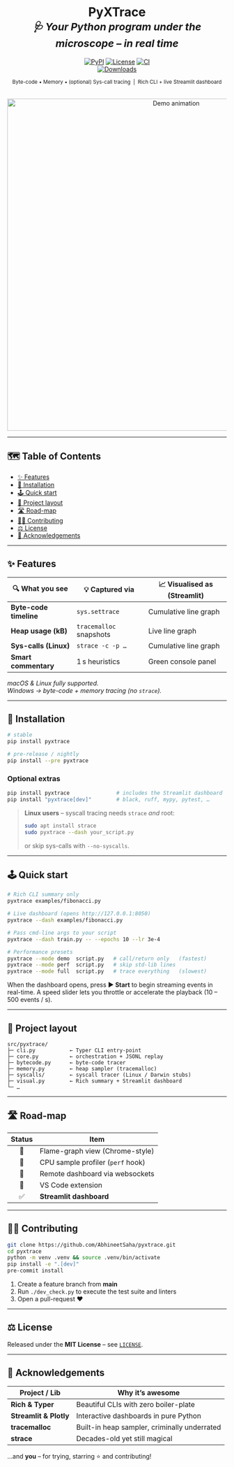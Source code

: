 <div align="center">

<h1>PyXTrace<br/>
<sub><em>🩺 Your Python program under the microscope – in real&nbsp;time</em></sub>
</h1>

<p>
  <a href="https://pypi.org/project/pyxtrace/"><img alt="PyPI" src="https://img.shields.io/pypi/v/pyxtrace?style=for-the-badge&logo=python"></a>
  <a href="https://github.com/AbhineetSaha/pyxtrace/blob/main/LICENSE"><img alt="License" src="https://img.shields.io/github/license/AbhineetSaha/pyxtrace?style=for-the-badge"></a>
  <a href="https://github.com/AbhineetSaha/pyxtrace/actions"><img alt="CI" src="https://img.shields.io/github/actions/workflow/status/AbhineetSaha/pyxtrace/ci.yml?style=for-the-badge&label=CI"></a>
  <br>
  <a href="https://pepy.tech/projects/pyxtrace"><img alt="Downloads" src="https://img.shields.io/pypi/dm/pyxtrace?style=for-the-badge"></a>
</p>

<sup>Byte-code • Memory • (optional) Sys-call tracing &nbsp;|&nbsp; Rich CLI + live Streamlit dashboard</sup>

<br/>
<a href="#-quick-start"><img src="./Demo.gif" alt="Demo animation" width="760"></a>
</div>

---

## 🗺️ Table&nbsp;of&nbsp;Contents
- [✨ Features](#-features)
- [🚀 Installation](#-installation)
- [🕹️ Quick start](#-quick-start)
- [📂 Project layout](#-project-layout)
- [🛣️ Road-map](#️-road-map)
- [👩‍💻 Contributing](#-contributing)
- [⚖️ License](#️-license)
- [🙏 Acknowledgements](#-acknowledgements)

---

## ✨ Features

| 🔍 What you see           | 💡 Captured via            | 📈 Visualised as (Streamlit) |
|---------------------------|---------------------------|-------------------------|
| **Byte-code timeline**    | `sys.settrace`            | Cumulative line graph   |
| **Heap usage (kB)**       | `tracemalloc` snapshots   | Live line graph         |
| **Sys-calls (Linux)**     | `strace -c -p …`          | Cumulative line graph   |
| **Smart commentary**      | 1 s heuristics            | Green console panel     |

*macOS & Linux fully supported.  
Windows → byte-code + memory tracing (no `strace`).*

---

## 🚀 Installation

```bash
# stable
pip install pyxtrace

# pre-release / nightly
pip install --pre pyxtrace
````

### Optional extras

```bash
pip install pyxtrace               # includes the Streamlit dashboard
pip install "pyxtrace[dev]"        # black, ruff, mypy, pytest, …
```

> **Linux users** – syscall tracing needs `strace` *and* root:
>
> ```bash
> sudo apt install strace
> sudo pyxtrace --dash your_script.py
> ```
>
> or skip sys-calls with `--no-syscalls`.

---

## 🕹️ Quick start

```bash
# Rich CLI summary only
pyxtrace examples/fibonacci.py

# Live dashboard (opens http://127.0.0.1:8050)
pyxtrace --dash examples/fibonacci.py

# Pass cmd-line args to your script
pyxtrace --dash train.py -- --epochs 10 --lr 3e-4

# Performance presets
pyxtrace --mode demo  script.py   # call/return only   (fastest)
pyxtrace --mode perf  script.py   # skip std-lib lines
pyxtrace --mode full  script.py   # trace everything   (slowest)
```

When the dashboard opens, press **▶ Start** to begin streaming events in
real-time. A speed slider lets you throttle or accelerate the playback
(10 – 500 events / s).

---

## 📂 Project layout

```
src/pyxtrace/
├─ cli.py           ← Typer CLI entry-point
├─ core.py          ← orchestration + JSONL replay
├─ bytecode.py      ← byte-code tracer
├─ memory.py        ← heap sampler (tracemalloc)
├─ syscalls/        ← syscall tracer (Linux / Darwin stubs)
├─ visual.py        ← Rich summary + Streamlit dashboard
└─ …
```

---

## 🛣️ Road-map

| Status | Item                                   |
| :----: | -------------------------------------- |
|   🔄   | Flame-graph view (Chrome-style)        |
|   🔄   | CPU sample profiler (`perf` hook)      |
|   🔄   | Remote dashboard via websockets        |
|   🔄   | VS Code extension                      |
|   ✅   | **Streamlit dashboard** |

---

## 👩‍💻 Contributing

```bash
git clone https://github.com/AbhineetSaha/pyxtrace.git
cd pyxtrace
python -m venv .venv && source .venv/bin/activate
pip install -e ".[dev]"
pre-commit install
```

1. Create a feature branch from **main**
2. Run `./dev_check.py` to execute the test suite and linters
3. Open a pull-request ❤️

---

## ⚖️ License

Released under the **MIT License** – see [`LICENSE`](LICENSE).

---

## 🙏 Acknowledgements

| Project / Lib     | Why it’s awesome                             |
| ----------------- | -------------------------------------------- |
| **Rich & Typer**  | Beautiful CLIs with zero boiler-plate        |
| **Streamlit & Plotly** | Interactive dashboards in pure Python        |
| **tracemalloc**   | Built-in heap sampler, criminally underrated |
| **strace**        | Decades-old yet still magical                |

…and **you** – for trying, starring ⭐ and contributing!

